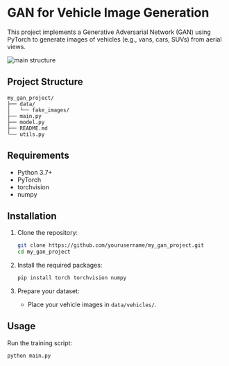 # GAN for Vehicle Image Generation

This project implements a Generative Adversarial Network (GAN) using PyTorch to generate images of vehicles (e.g., vans, cars, SUVs) from aerial views.

![main structure](images/GAN.jpg)

## Project Structure
```
my_gan_project/
├── data/
│   └── fake_images/
├── main.py
├── model.py
├── README.md
└── utils.py
```

## Requirements

- Python 3.7+
- PyTorch
- torchvision
- numpy

## Installation

1. Clone the repository:
    ```bash
    git clone https://github.com/yourusername/my_gan_project.git
    cd my_gan_project
    ```

2. Install the required packages:
    ```bash
    pip install torch torchvision numpy
    ```

3. Prepare your dataset:
    - Place your vehicle images in `data/vehicles/`.

## Usage

Run the training script:
```bash
python main.py
